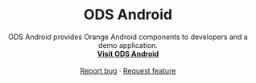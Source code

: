 <h1 align="center">ODS Android</h1>

<p align="center">
  ODS Android provides Orange Android components to developers and a demo application.
  <br>
  <a href="https://orange-opensource.github.io/ods-android"><strong>Visit ODS Android</strong></a>
  <br>
  <br>
  <a href="https://github.com/Orange-OpenSource/ods-android/issues/new?assignees=B3nz01d&labels=bug%2Ctriage&template=bug_report.yml&title=%5BBug%5D%3A+Bug+Summary">Report bug</a>
  ·
  <a href="https://github.com/Orange-OpenSource/ods-android/issues/new?assignees=B3nz01d&labels=feature%2Ctriage&template=feature_request.yml&title=%5Bfeature%5D%3A+">Request feature</a>
</p>
